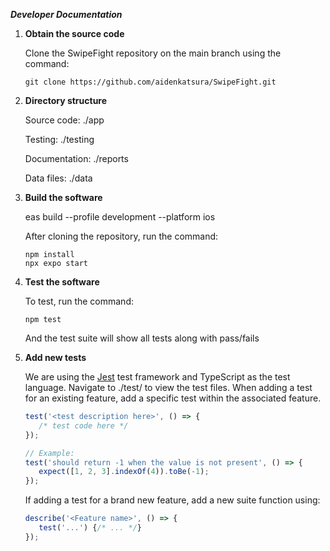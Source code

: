 ___Developer Documentation___

1. __Obtain the source code__

   Clone the SwipeFight repository on the main branch using the command:
   ```
   git clone https://github.com/aidenkatsura/SwipeFight.git
   ```

 2. __Directory structure__

    Source code: ./app

    Testing: ./testing

    Documentation: ./reports

    Data files: ./data

4. __Build the software__
   
   eas build --profile development --platform ios

   After cloning the repository, run the command:
   ```
   npm install
   npx expo start
   ```
5. __Test the software__
   
   To test, run the command:
   ```
   npm test
   ```
   And the test suite will show all tests along with pass/fails

6. __Add new tests__

   We are using the [Jest](https://jestjs.io/docs/getting-started) test framework and TypeScript as the test language. Navigate to ./test/ to view the test files. When adding a test for an existing feature, add a specific test within the associated feature. 
   ```ts
   test('<test description here>', () => {
      /* test code here */
   });

   // Example:
   test('should return -1 when the value is not present', () => {
      expect([1, 2, 3].indexOf(4)).toBe(-1);
   });
   ```

   If adding a test for a brand new feature, add a new suite function using:
   ```ts
   describe('<Feature name>', () => {
      test('...') {/* ... */}
   });
   ```
   

   
